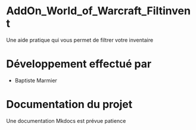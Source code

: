# AddOn_World_of_Warcraft_Filtinvent
Une aide pratique qui vous permet de filtrer votre inventaire

# Développement effectué par 
+ Baptiste Marmier

# Documentation du projet
Une documentation Mkdocs est prévue patience 